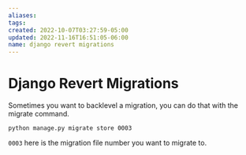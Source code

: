 ```yaml
---
aliases: 
tags: 
created: 2022-10-07T03:27:59-05:00
updated: 2022-11-16T16:51:05-06:00
name: django revert migrations
---
```

# Django Revert Migrations

Sometimes you want to backlevel a migration, you can do that with the migrate command.

```shell
python manage.py migrate store 0003
```

`0003` here is the migration file number you want to migrate to.
